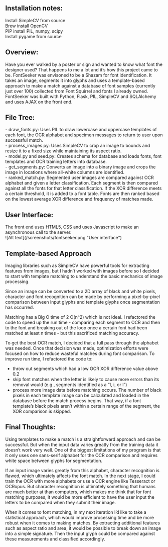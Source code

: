 <h2>Installation notes:</h2>

Install SimpleCV from source<br>
Brew install OpenCV<br>
PIP install PIL, numpy, scipy<br>
Install pygame from source <br>

<h2>Overview:</h2>
Have you ever walked by a poster or sign and wanted to know what font the designer used? That happens to me a lot and it’s how this project came to be. FontSeeker was envisoned to be a Shazam for font identification. It takes an image, segments it into glyphs and uses a template-based approach to make a match against a database of font samples (currently just over 100) collected from Font Squirrel and fonts I already owned. FontSeeker was built with Python, Flask, PIL, SimpleCV and SQLAlchemy and uses AJAX on the front end. 

<h2>File Tree:</h2>
- draw_fonts.py: Uses PIL to draw lowercase and uppercase templates of each font, the OCR alphabet and specimen messages to return to user upon successful match.<br>
- process_images.py: Uses SimpleCV to crop an image to bounds and resize it to a fixed size while maintaining its aspect ratio.<br>
- model.py and seed.py: Creates schema for database and loads fonts, font templates and OCR training letters into database.<br>
- get_segments.py: Converts an image into a binary image and crops the image in locations where all-white columns are identified.<br>
- ranked_match.py: Segmented user images are compared against OCR alphabet and given a letter classification. Each segment is then compared against all the fonts for that letter classification. If the XOR difference meets a certain threshold, it is added to a font table. Fonts are then ranked based on the lowest average XOR difference and frequency of matches made.

<h2>User Interface:</h2>
The front end uses HTML5, CSS and uses Javascript to make an asynchronous call to the server. <br>
![Alt text](/screenshots/fontseeker.png "User interface")

<h2>Template-based Approach</h2>

Imaging libraries such as SimpleCV have powerful tools for extracting features from images, but I hadn’t worked with images before so I decided to start with template matching to understand the basic mechanics of image processing.

Since an image can be converted to a 2D array of black and white pixels, character and font recognition can be made by performing a pixel-by-pixel comparison between input glyphs and template glyphs once segmentation has occurred. 

Matching has a Big O time of 2 O(n^2) which is not ideal. I refactored the code to speed up the run time - comparing each segment to OCR and then to the font and breaking out of the loop once a certain font had been matched at least n times - but this sacrificed matching accuracy. 

To get the best OCR match, I decided that a full pass through the alphabet was needed. Once that decision was made, optimization efforts were focused on how to reduce wasteful matches during font comparison. To improve run time, I refactored the code to:

- throw out segments which had a low OCR XOR difference value above 0.2
- skip font matches when the letter is likely to cause more errors than its removal would (e.g., segments identified as a “I, i, or l”)
- process more image data before matching occurs. The number of black pixels in each template image can be calculated and loaded in the database before the match process begins. That way, if a font template’s black pixels aren’t within a certain range of the segment, the XOR comparison is skipped.


<h2>Final Thoughts:</h2>

Using templates to make a match is a straightforward approach and can be successful. But when the input data varies greatly from the training data it doesn’t work very well. One of the biggest limitations of my program is that it only uses one sans-serif alphabet for the OCR comparison and requires white space between glyphs for segmentation. 

If an input image varies greatly from this alphabet, character recognition is flawed, which ultimately affects the font match. In the next stage, I could train the OCR with more alphabets or use a OCR engine like Tesseract or OCRopus. But character recognition is ultimately something that humans are much better at than computers, which makes me think that for font matching purposes, it would be more efficient to have the user input the letters to be compared when they submit their image.

When it comes to font matching, in my next iteration I’d like to take a statistical approach, which would improve processing time and be more robust when it comes to making matches. By extracting additional features such as aspect ratio and area, it would be possible to break down an image into a simple signature. Then the input glyph could be compared against these measurements and classified accordingly. 




